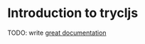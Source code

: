 # Introduction to trycljs

TODO: write [great documentation](http://jacobian.org/writing/what-to-write/)
